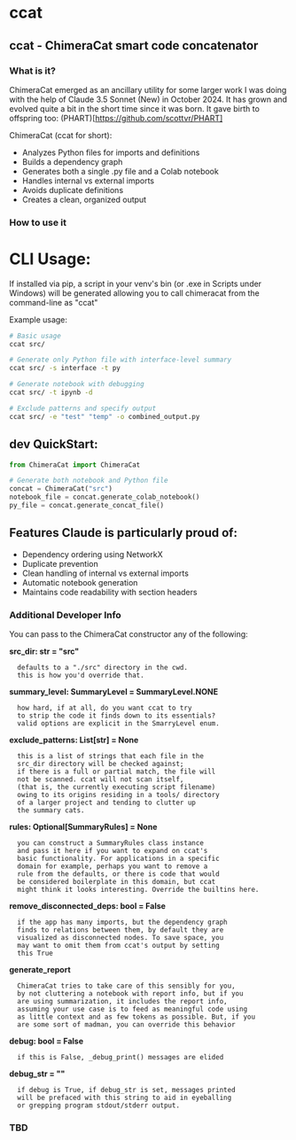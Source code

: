 # ccat
ccat - ChimeraCat smart code concatenator
----------------------------------

### What is it?
ChimeraCat emerged as an ancillary utility for some larger work I was 
doing with the help of Claude 3.5 Sonnet (New) in October 2024.
It has grown and evolved quite a bit in the short time since it was born.
It gave birth to offspring too: (PHART)[https://github.com/scottvr/PHART]

ChimeraCat (ccat for short):

- Analyzes Python files for imports and definitions
- Builds a dependency graph
- Generates both a single .py file and a Colab notebook
- Handles internal vs external imports
- Avoids duplicate definitions
- Creates a clean, organized output

### How to use it

# CLI Usage:

If installed via pip, a script in your venv's bin (or .exe in Scripts under Windows) will be generated allowing you to call chimeracat from the command-line as "ccat"

Example usage:
```bash
# Basic usage
ccat src/

# Generate only Python file with interface-level summary
ccat src/ -s interface -t py

# Generate notebook with debugging
ccat src/ -t ipynb -d

# Exclude patterns and specify output
ccat src/ -e "test" "temp" -o combined_output.py
```

## dev QuickStart:

```python
from ChimeraCat import ChimeraCat

# Generate both notebook and Python file
concat = ChimeraCat("src")
notebook_file = concat.generate_colab_notebook()
py_file = concat.generate_concat_file()
```

## Features Claude is particularly proud of:

- Dependency ordering using NetworkX
- Duplicate prevention
- Clean handling of internal vs external imports
- Automatic notebook generation
- Maintains code readability with section headers

### Additional Developer Info

You can pass to the ChimeraCat constructor any of the following:

   **src_dir: str = "src"**

      defaults to a "./src" directory in the cwd. 
      this is how you'd override that.

   **summary_level: SummaryLevel = SummaryLevel.NONE**

      how hard, if at all, do you want ccat to try 
      to strip the code it finds down to its essentials? 
      valid options are explicit in the SmarryLevel enum.

   **exclude_patterns: List[str] = None**

      this is a list of strings that each file in the 
      src_dir directory will be checked against; 
      if there is a full or partial match, the file will 
      not be scanned. ccat will not scan itself, 
      (that is, the currently executing script filename)
      owing to its origins residing in a tools/ directory 
      of a larger project and tending to clutter up 
      the summary cats.

   **rules: Optional[SummaryRules] = None**

      you can construct a SummaryRules class instance 
      and pass it here if you want to expand on ccat's 
      basic functionality. For applications in a specific 
      domain for example, perhaps you want to remove a 
      rule from the defaults, or there is code that would 
      be considered boilerplate in this domain, but ccat 
      might think it looks interesting. Override the builtins here. 

   **remove_disconnected_deps: bool = False**

      if the app has many imports, but the dependency graph 
      finds to relations between them, by default they are 
      visualized as disconnected nodes. To save space, you 
      may want to omit them from ccat's output by setting 
      this True
 
   **generate_report**

      ChimeraCat tries to take care of this sensibly for you,
      by not cluttering a notebook with report info, but if you
      are using summarization, it includes the report info, 
      assuming your use case is to feed as meaningful code using 
      as little context and as few tokens as possible. But, if you
      are some sort of madman, you can override this behavior

   **debug: bool = False**

      if this is False, _debug_print() messages are elided

   **debug_str = ""**

      if debug is True, if debug_str is set, messages printed 
      will be prefaced with this string to aid in eyeballing 
      or grepping program stdout/stderr output.

### TBD
